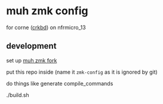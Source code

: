 # muh zmk config

for corne ([crkbd](https://github.com/foostan/crkbd)) on nfrmicro_13

## development

set up [muh zmk fork](https://github.com/nfrid/zmk)

put this repo inside (name it `zmk-config` as it is ignored by git)

do things like generate compile_commands

./build.sh
